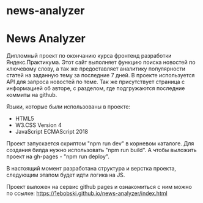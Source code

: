 # news-analyzer

# News Analyzer

Дипломный проект по окончанию курса фронтенд разработки Яндекс.Практикума. Этот сайт выполняет функцию поиска новостей по ключевому слову, а так же предоставляет аналитику популярности статей на заданную тему за последние 7 дней. В проекте используется API для запроса новостей по теме. Так же присутствует страница с информацией об авторе, с разделом, где подгружаются последние коммиты на github.

Языки, которые были использованы в проекте:

- HTML5
- W3.CSS Version 4
- JavaScript ECMAScript 2018

Проект запускается скриптом "npm run dev" в корневом каталоге. Для создания билда нужно использовать "npm run build". А чтобы выложить проект на gh-pages - "npm run deploy".

В настоящий момент разработана структура и верстка проекта, следующим этапом будет идти логика на JS.

Проект выложен на сервис github pages и ознакомиться с ним можно по ссылке: https://1ebobski.github.io/news-analyzer/index.html

